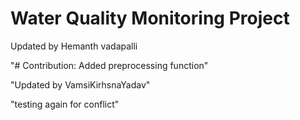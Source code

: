 # Water Quality Monitoring Project

Updated by Hemanth vadapalli
 
"# Contribution: Added preprocessing function" 
 
"Updated by VamsiKirhsnaYadav" 

"testing again for conflict"
